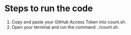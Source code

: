 # Steps to run the code

1. Copy and paste your GitHub Access Token into count.sh.
2. Open your terminal and run the command: ./count.sh.
